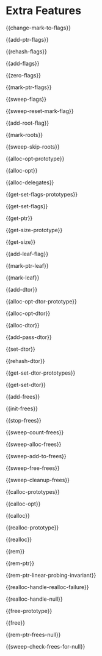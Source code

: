 # Extra Features

{{change-mark-to-flags}}

{{add-ptr-flags}}

{{rehash-flags}}

{{add-flags}}

{{zero-flags}}

{{mark-ptr-flags}}

{{sweep-flags}}

{{sweep-reset-mark-flag}}

{{add-root-flag}}

{{mark-roots}}

{{sweep-skip-roots}}

{{alloc-opt-prototype}}

{{alloc-opt}}

{{alloc-delegates}}

{{get-set-flags-prototypes}}

{{get-set-flags}}

{{get-ptr}}

{{get-size-prototype}}

{{get-size}}

{{add-leaf-flag}}

{{mark-ptr-leaf}}

{{mark-leaf}}

{{add-dtor}}

{{alloc-opt-dtor-prototype}}

{{alloc-opt-dtor}}

{{alloc-dtor}}

{{add-pass-dtor}}

{{set-dtor}}

{{rehash-dtor}}

{{get-set-dtor-prototypes}}

{{get-set-dtor}}

{{add-frees}}

{{init-frees}}

{{stop-frees}}

{{sweep-count-frees}}

{{sweep-alloc-frees}}

{{sweep-add-to-frees}}

{{sweep-free-frees}}

{{sweep-cleanup-frees}}

{{calloc-prototypes}}

{{calloc-opt}}

{{calloc}}

{{realloc-prototype}}

{{realloc}}

{{rem}}

{{rem-ptr}}

{{rem-ptr-linear-probing-invariant}}

{{realloc-handle-realloc-failure}}

{{realloc-handle-null}}

{{free-prototype}}

{{free}}

{{rem-ptr-frees-null}}

{{sweep-check-frees-for-null}}


